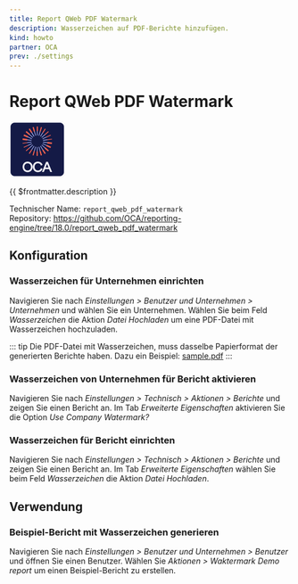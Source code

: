 ```yaml
---
title: Report QWeb PDF Watermark
description: Wasserzeichen auf PDF-Berichte hinzufügen.
kind: howto
partner: OCA
prev: ./settings
---
```


# Report QWeb PDF Watermark

![icon_oca_app](attachments/icon_oca_app.png)

{{ $frontmatter.description }}

Technischer Name: `report_qweb_pdf_watermark`\
Repository: <https://github.com/OCA/reporting-engine/tree/18.0/report_qweb_pdf_watermark>

## Konfiguration

### Wasserzeichen für Unternehmen einrichten

Navigieren Sie nach _Einstellungen > Benutzer und Unternehmen > Unternehmen_ und wählen Sie ein Unternehmen. Wählen Sie beim Feld _Wasserzeichen_ die Aktion _Datei Hochladen_ um eine PDF-Datei mit Wasserzeichen hochzuladen.

::: tip
Die PDF-Datei mit Wasserzeichen, muss dasselbe Papierformat der generierten Berichte haben. Dazu ein Beispiel: [sample.pdf](https://github.com/Mint-System/Odoo-Wiki/raw/master/assets/sample.pdf)[](attachments/sample.pdf)
:::

### Wasserzeichen von Unternehmen für Bericht aktivieren

Navigieren Sie nach _Einstellungen > Technisch > Aktionen > Berichte_ und zeigen Sie einen Bericht an. Im Tab _Erweiterte Eigenschaften_ aktivieren Sie die Option _Use Company Watermark?_

### Wasserzeichen für Bericht einrichten

Navigieren Sie nach _Einstellungen > Technisch > Aktionen > Berichte_ und zeigen Sie einen Bericht an. Im Tab _Erweiterte Eigenschaften_ wählen Sie beim Feld _Wasserzeichen_ die Aktion _Datei Hochladen_.

## Verwendung

### Beispiel-Bericht mit Wasserzeichen generieren

Navigieren Sie nach _Einstellungen > Benutzer und Unternehmen > Benutzer_ und öffnen Sie einen Benutzer. Wählen Sie _Aktionen > Waktermark Demo report_ um einen Beispiel-Bericht zu erstellen.
